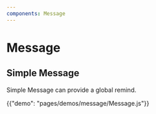 ```yaml
---
components: Message
---
```


# Message

## Simple Message

Simple Message can provide a global remind.

{{"demo": "pages/demos/message/Message.js"}}
